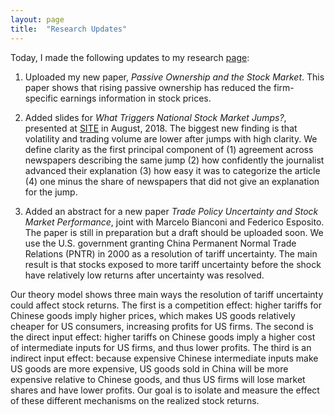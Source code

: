 ```yaml
---
layout: page
title:  "Research Updates"
---
```


Today, I made the following updates to my research <a href="http://marcosammon.com/research/">page</a>:

1) Uploaded my new paper, *Passive Ownership and the Stock Market*.  This paper shows that rising passive ownership has reduced the firm-specific earnings information in stock prices.

2) Added slides for *What Triggers National Stock Market Jumps?*, presented at <a href="https://site.stanford.edu/2018/session-6">SITE</a> in August, 2018.  The biggest new finding is that volatility and trading volume are lower after jumps with high clarity. We define clarity as the first principal component of (1) agreement across newspapers describing the same jump (2) how confidently the journalist advanced their explanation (3) how easy it was to categorize the article (4) one minus the share of newspapers that did not give an explanation for the jump.

3) Added an abstract for a new paper *Trade Policy Uncertainty and Stock Market Performance*, joint with Marcelo Bianconi and Federico Esposito.  The paper is still in preparation but a draft should be uploaded soon.  We use the U.S. government granting China Permanent Normal Trade Relations (PNTR) in 2000 as a resolution of tariff uncertainty.  The main result is that stocks exposed to more tariff uncertainty before the shock have relatively low returns after uncertainty was resolved. 

Our theory model shows three main ways the resolution of tariff uncertainty could affect stock returns. The first is a competition effect: higher tariffs for Chinese goods imply higher prices, which makes US goods relatively cheaper for US consumers, increasing profits for US firms. The second is the direct input effect: higher tariffs on Chinese goods imply a higher cost of intermediate inputs for US firms, and thus lower profits. The third is an indirect input effect: because expensive Chinese intermediate inputs make US goods are more expensive, US goods sold in China will be more expensive relative to Chinese goods, and thus US firms will lose market shares and have lower profits.  Our goal is to isolate and measure the effect of these different mechanisms on the realized stock returns.




